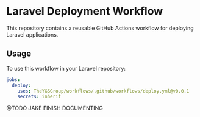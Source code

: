 # Laravel Deployment Workflow

This repository contains a reusable GitHub Actions workflow for deploying Laravel applications.

## Usage

To use this workflow in your Laravel repository:

```yaml
jobs:
  deploy:
    uses: TheYGSGroup/workflows/.github/workflows/deploy.yml@v0.0.1
    secrets: inherit
```

@TODO JAKE FINISH DOCUMENTING